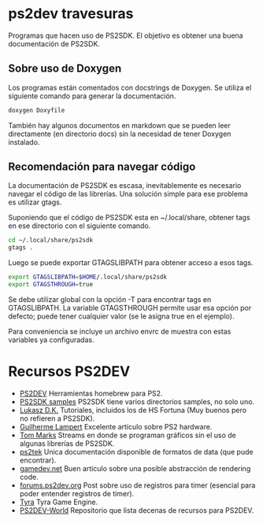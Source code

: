 # ps2dev travesuras

Programas que hacen uso de PS2SDK. El objetivo es obtener una buena
documentación de PS2SDK.

## Sobre uso de Doxygen

Los programas están comentados con docstrings de Doxygen. Se utiliza
el siguiente comando para generar la documentación.

```bash
doxygen Doxyfile
```

También hay algunos documentos en markdown que se pueden leer
directamente (en directorio docs) sin la necesidad de tener Doxygen
instalado.

## Recomendación para navegar código

La documentación de PS2SDK es escasa, inevitablemente es necesario
navegar el código de las librerías. Una solución simple para ese
problema es utilizar gtags.

Suponiendo que el código de PS2SDK esta en ~/.local/share, obtener
tags en ese directorio con el siguiente comando.

```bash
cd ~/.local/share/ps2sdk 
gtags .
```
Luego se puede exportar GTAGSLIBPATH para obtener acceso a esos tags.

```bash
export GTAGSLIBPATH=$HOME/.local/share/ps2sdk
export GTAGSTHROUGH=true 
```

Se debe utilizar global con la opción -T para encontrar tags en
GTAGSLIBPATH. La variable GTAGSTHROUGH permite usar esa opción por
defecto; puede tener cualquier valor (se le asigna true en el
ejemplo).

Para conveniencia se incluye un archivo envrc de muestra con estas
variables ya configuradas.

# Recursos PS2DEV

* [PS2DEV](https://github.com/ps2dev) Herramientas homebrew para PS2.
* [PS2SDK samples](https://github.com/ps2dev/ps2sdk) PS2SDK tiene varios directorios samples, no solo uno.
* [Lukasz D.K.](https://github.com/lukaszdk) Tutoriales, incluidos los de HS Fortuna (Muy buenos pero no refieren a PS2SDK).
* [Guilherme Lampert](https://glampert.com) Excelente artículo sobre PS2 hardware.
* [Tom Marks](https://github.com/phy1um/ps2-homebrew-livestreams) Streams en donde se programan gráficos sin el uso de algunas librerías de PS2SDK.
* [ps2tek](https://psi-rockin.github.io/ps2tek/#gs) Unica documentación disponible de formatos de data (que pude encontrar).
* [gamedev.net](https://gamedev.net/reference/articles/article2027.asp) Buen artículo sobre una posible abstracción de rendering code.
* [forums.ps2dev.org](https://forums.ps2dev.org/viewtopic.php?t=2842&highlight=clock+tick) Post sobre uso de registros para timer (esencial para poder entender registros de timer).
* [Tyra](https://github.com/h4570/tyra) Tyra Game Engine.
* [PS2DEV-World](https://github.com/playstation2-development/ps2dev-world) Repositorio que lista decenas de recursos para PS2DEV.
